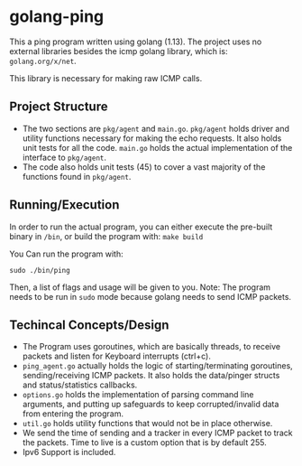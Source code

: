 # golang-ping
This a ping program written using golang (1.13). The project uses no external libraries besides the icmp
golang library, which is: `golang.org/x/net`.


This library is necessary for making raw ICMP calls.
## Project Structure

- The two sections are `pkg/agent` and `main.go`. `pkg/agent` holds driver and utility functions necessary for 
making the echo requests. It also holds unit tests for all the code. `main.go` holds the 
actual implementation of the interface to `pkg/agent`.
- The code also holds unit tests (45) to cover a vast majority of the functions found
in `pkg/agent`.

## Running/Execution
In order to run the actual program, you can either execute the pre-built binary in `/bin`,
or build the program with:
`make build`

You Can run the program with:
```shell script
sudo ./bin/ping
```
Then, a list of flags and usage will be given to you. Note: The program needs to be run in `sudo`
mode because golang needs to send ICMP packets.

## Techincal Concepts/Design

- The Program uses goroutines, which are basically threads, to receive packets and listen for 
Keyboard interrupts (ctrl+c).
- `ping_agent.go` actually holds the logic of starting/terminating goroutines, sending/receiving
ICMP packets. It also holds the data/pinger structs and status/statistics callbacks.
- `options.go` holds the implementation of parsing command line arguments, and putting 
up safeguards to keep corrupted/invalid data from entering the program.
- `util.go` holds utility functions that would not be in place otherwise.
- We send the time of sending and a tracker in every ICMP packet to track the packets. Time
to live is a custom option that is by default 255.
- Ipv6 Support is included.
